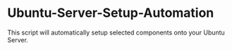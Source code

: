 Ubuntu-Server-Setup-Automation
=======================

This script will automatically setup selected components onto your Ubuntu Server.
